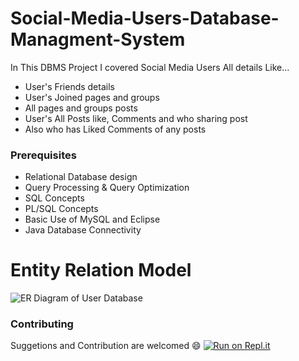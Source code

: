 # Social-Media-Users-Database-Managment-System

In This DBMS Project I covered Social Media Users All details Like...
* User's Friends details
* User's Joined pages and groups
* All pages and groups posts
* User's All Posts like, Comments and who sharing post
* Also who has Liked Comments of any posts

### Prerequisites
	
* Relational Database design
* Query Processing & Query Optimization
* SQL Concepts
* PL/SQL Concepts
* Basic Use of MySQL and Eclipse
* Java Database Connectivity

# Entity Relation Model
 
 ![ER Diagram of User Database](https://github.com/Sachit160/social-media-database-management-system/blob/master/User-ER-Diagram.jpg) 
 
### Contributing
	
Suggetions and Contribution are welcomed :smile:
[![Run on Repl.it](https://repl.it/badge/github/Sachit160/social-media-database-management-system)](https://repl.it/github/Sachit160/social-media-database-management-system)
